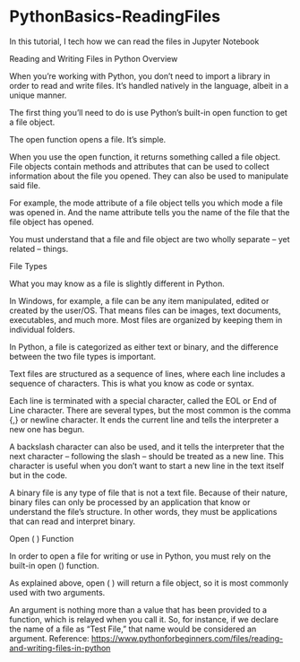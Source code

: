 # PythonBasics-ReadingFiles
In this tutorial, I tech how we can read the files in Jupyter Notebook

Reading and Writing Files in Python
Overview

When you’re working with Python, you don’t need to import a library in order to read and write files. It’s handled natively in the language, albeit in a unique manner.

The first thing you’ll need to do is use Python’s built-in open function to get a file object.

The open function opens a file. It’s simple.

When you use the open function, it returns something called a file object. File objects contain methods and attributes that can be used to collect information about the file you opened. They can also be used to manipulate said file.

For example, the mode attribute of a file object tells you which mode a file was opened in. And the name attribute tells you the name of the file that the file object has opened.

You must understand that a file and file object are two wholly separate – yet related – things.
 
File Types

What you may know as a file is slightly different in Python. 

In Windows, for example, a file can be any item manipulated, edited or created by the user/OS. That means files can be images, text documents, executables, and much more. Most files are organized by keeping them in individual folders. 


In Python, a file is categorized as either text or binary, and the difference between the two file types is important. 

Text files are structured as a sequence of lines, where each line includes a sequence of characters. This is what you know as code or syntax. 

Each line is terminated with a special character, called the EOL or End of Line character. There are several types, but the most common is the comma {,} or newline character. It ends the current line and tells the interpreter a new one has begun. 

A backslash character can also be used, and it tells the interpreter that the next character – following the slash – should be treated as a new line. This character is useful when you don’t want to start a new line in the text itself but in the code. 

A binary file is any type of file that is not a text file. Because of their nature, binary files can only be processed by an application that know or understand the file’s structure. In other words, they must be applications that can read and interpret binary.


Open ( ) Function

In order to open a file for writing or use in Python, you must rely on the built-in open () function. 

As explained above, open ( ) will return a file object, so it is most commonly used with two arguments.  

An argument is nothing more than a value that has been provided to a function, which is relayed when you call it. So, for instance, if we declare the name of a file as “Test File,” that name would be considered an argument. 
Reference: https://www.pythonforbeginners.com/files/reading-and-writing-files-in-python
